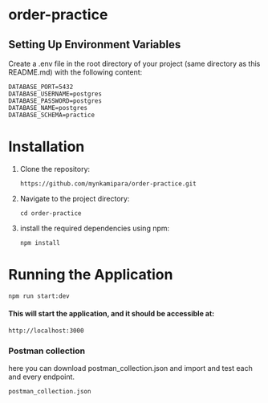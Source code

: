 # order-practice

## Setting Up Environment Variables

Create a .env file in the root directory of your project (same directory as this README.md) with the following content:

```DATABASE_HOST=localhost
DATABASE_PORT=5432
DATABASE_USERNAME=postgres
DATABASE_PASSWORD=postgres
DATABASE_NAME=postgres
DATABASE_SCHEMA=practice
```

# Installation

1. Clone the repository:
   ```
   https://github.com/mynkamipara/order-practice.git
   ```
2. Navigate to the project directory:
   ```
   cd order-practice
   ```
3. install the required dependencies using npm:
   ```
   npm install
   ```

# Running the Application

```
npm run start:dev
```

#### This will start the application, and it should be accessible at:
```
http://localhost:3000
```

### Postman collection
here you can download postman_collection.json and import and test each and every endpoint.
```
postman_collection.json
```
